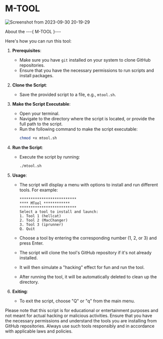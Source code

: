 # M-TOOL
![Screenshot from 2023-09-30 20-19-29](https://github.com/strangedreamer4/M-TOOL/assets/82073583/1b4efb02-df03-4776-a907-62a6b2c675bd)

About the ---{ M-TOOL }---

Here's how you can run this tool:

1. **Prerequisites**:
   - Make sure you have `git` installed on your system to clone GitHub repositories.
   - Ensure that you have the necessary permissions to run scripts and install packages.

2. **Clone the Script**:
   - Save the provided script to a file, e.g., `mtool.sh`.

3. **Make the Script Executable**:
   - Open your terminal.
   - Navigate to the directory where the script is located, or provide the full path to the script.
   - Run the following command to make the script executable:
     ```bash
     chmod +x mtool.sh
     ```

4. **Run the Script**:
   - Execute the script by running:
     ```bash
     ./mtool.sh
     ```

5. **Usage**:
   - The script will display a menu with options to install and run different tools. For example:
     ```
     **************************
     **** MTool ************
     **************************
     Select a tool to install and launch:
     1. Tool 1 (hellcat)
     2. Tool 2 (MacChanger)
     3. Tool 3 (iprunner)
     Q. Quit
     ```

   - Choose a tool by entering the corresponding number (1, 2, or 3) and press Enter.
   - The script will clone the tool's GitHub repository if it's not already installed.
   - It will then simulate a "hacking" effect for fun and run the tool.
   - After running the tool, it will be automatically deleted to clean up the directory.

6. **Exiting**:
   - To exit the script, choose "Q" or "q" from the main menu.

Please note that this script is for educational or entertainment purposes and not meant for actual hacking or malicious activities. Ensure that you have the necessary permissions and understand the tools you are installing from GitHub repositories. Always use such tools responsibly and in accordance with applicable laws and policies.

